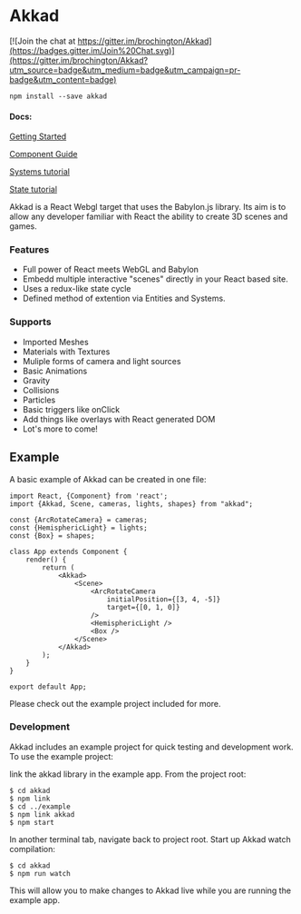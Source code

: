 Akkad
========

[![Join the chat at https://gitter.im/brochington/Akkad](https://badges.gitter.im/Join%20Chat.svg)](https://gitter.im/brochington/Akkad?utm_source=badge&utm_medium=badge&utm_campaign=pr-badge&utm_content=badge)

`npm install --save akkad`

#### Docs:

[Getting Started](https://github.com/brochington/Akkad/blob/master/docs/getting_started.md)

[Component Guide](https://github.com/brochington/Akkad/blob/master/docs/components.md)

[Systems tutorial](https://github.com/brochington/Akkad/blob/master/docs/tutorials/systems.md)

[State tutorial](https://github.com/brochington/Akkad/blob/master/docs/tutorials/state.md)

Akkad is a React Webgl target that uses the Babylon.js library. Its aim is to allow any developer familiar with React the ability to create 3D scenes and games.

### Features

- Full power of React meets WebGL and Babylon
- Embedd multiple interactive "scenes" directly in your React based site.
- Uses a redux-like state cycle
- Defined method of extention via Entities and Systems.

### Supports
- Imported Meshes
- Materials with Textures
- Muliple forms of camera and light sources
- Basic Animations
- Gravity
- Collisions
- Particles
- Basic triggers like onClick
- Add things like overlays with React generated DOM
- Lot's more to come!

## Example

A basic example of Akkad can be created in one file:

```
import React, {Component} from 'react';
import {Akkad, Scene, cameras, lights, shapes} from "akkad";

const {ArcRotateCamera} = cameras;
const {HemisphericLight} = lights;
const {Box} = shapes;

class App extends Component {
    render() {
        return (
            <Akkad>
                <Scene>
                    <ArcRotateCamera
                        initialPosition={[3, 4, -5]}
                        target={[0, 1, 0]}
                    />
                    <HemisphericLight />
                    <Box />
                </Scene>
            </Akkad>
        );
    }
}

export default App;
```

Please check out the example project included for more.


### Development

Akkad includes an example project for quick testing and development work. To use the example project:

link the akkad library in the example app. From the project root:
```
$ cd akkad
$ npm link
$ cd ../example
$ npm link akkad
$ npm start
```

In another terminal tab, navigate back to project root. Start up Akkad watch compilation:
```
$ cd akkad
$ npm run watch
```

This will allow you to make changes to Akkad live while you are running the example app.